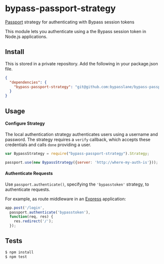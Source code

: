 # bypass-passport-strategy

[Passport](http://passportjs.org/) strategy for authenticating with Bypass session tokens

This module lets you authenticate using a the Bypass session token in Node.js
applications.

## Install

This is stored in a private repository. Add the following in your package.json file.

```json
{
  "dependencies": {
    "bypass-passport-strategy": "git@github.com:bypasslane/bypass-passport-strategy.git"
  }
}
```

## Usage

#### Configure Strategy

The local authentication strategy authenticates users using a username and
password.  The strategy requires a `verify` callback, which accepts these
credentials and calls `done` providing a user.

```js
var BypassStrategy = require("bypass-passport-strategy").Strategy;

passport.use(new BypassStrategy({server: 'http://where-my-auth-is'}));
```

#### Authenticate Requests

Use `passport.authenticate()`, specifying the `'bypasstoken'` strategy, to
authenticate requests.

For example, as route middleware in an [Express](http://expressjs.com/)
application:

```js
app.post('/login',
  passport.authenticate('bypasstoken'),
  function(req, res) {
    res.redirect('/');
  });
```

## Tests

```bash
$ npm install
$ npm test
```
